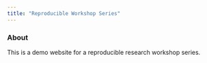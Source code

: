 ```yaml
---
title: "Reproducible Workshop Series"
---
```


### About
This is a demo website for a reproducible research workshop series.
